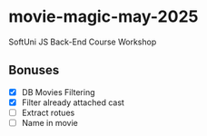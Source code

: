 # movie-magic-may-2025
SoftUni JS Back-End Course Workshop

## Bonuses
 - [x] DB Movies Filtering
 - [x] Filter already attached cast
 - [ ] Extract rotues
 - [ ] Name in movie
